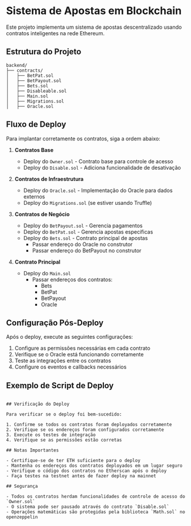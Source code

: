 # Sistema de Apostas em Blockchain

Este projeto implementa um sistema de apostas descentralizado usando contratos inteligentes na rede Ethereum.

## Estrutura do Projeto

```
backend/
├── contracts/
│   ├── BetPat.sol
│   ├── BetPayout.sol
│   ├── Bets.sol
│   ├── Disableable.sol
│   ├── Main.sol
│   ├── Migrations.sol
│   ├── Oracle.sol
```

## Fluxo de Deploy

Para implantar corretamente os contratos, siga a ordem abaixo:

1. **Contratos Base**

   - Deploy do `Owner.sol` - Contrato base para controle de acesso
   - Deploy do `Disable.sol` - Adiciona funcionalidade de desativação

2. **Contratos de Infraestrutura**

   - Deploy do `Oracle.sol` - Implementação do Oracle para dados externos
   - Deploy do `Migrations.sol` (se estiver usando Truffle)

3. **Contratos de Negócio**

   - Deploy do `BetPayout.sol` - Gerencia pagamentos
   - Deploy do `BetPat.sol` - Gerencia apostas específicas
   - Deploy do `Bets.sol` - Contrato principal de apostas
     - Passar endereço do Oracle no construtor
     - Passar endereço do BetPayout no construtor

4. **Contrato Principal**
   - Deploy do `Main.sol`
     - Passar endereços dos contratos:
       - Bets
       - BetPat
       - BetPayout
       - Oracle

## Configuração Pós-Deploy

Após o deploy, execute as seguintes configurações:

1. Configure as permissões necessárias em cada contrato
2. Verifique se o Oracle está funcionando corretamente
3. Teste as integrações entre os contratos
4. Configure os eventos e callbacks necessários

## Exemplo de Script de Deploy

```

## Verificação do Deploy

Para verificar se o deploy foi bem-sucedido:

1. Confirme se todos os contratos foram deployados corretamente
2. Verifique se os endereços foram configurados corretamente
3. Execute os testes de integração
4. Verifique se as permissões estão corretas

## Notas Importantes

- Certifique-se de ter ETH suficiente para o deploy
- Mantenha os endereços dos contratos deployados em um lugar seguro
- Verifique o código dos contratos no Etherscan após o deploy
- Faça testes na testnet antes de fazer deploy na mainnet

## Segurança

- Todos os contratos herdam funcionalidades de controle de acesso do `Owner.sol`
- O sistema pode ser pausado através do contrato `Disable.sol`
- Operações matemáticas são protegidas pela biblioteca `Math.sol` no openzeppelin
```
